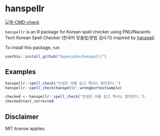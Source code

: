# hanspellr
<!-- badges: start -->
  [![R-CMD-check](https://github.com/bayesiahn/hanspellr/workflows/R-CMD-check/badge.svg)](https://github.com/bayesiahn/hanspellr/actions)
<!-- badges: end -->

`hanspellr` is an R package for Korean spell checker using PNU/Narainfo Tech Korean Spell Checker (한국어 맞춤법/문법 검사기) inspired by [hanspell](https://github.com/9beach/hanspell).

To install this package, run

```r
usethis::install_github("bayesiahn/hanspellr")
```

## Examples

```r
hanspellr::spell_check("인생은 아름 답고 역사는 발전한다.")
hanspellr::spell_check(hanspellr::wrongkortextsample)
```


```r
checked <- hanspellr::spell_check("인생은 아름 답고 역사는 발전한다.")
checked$text_corrected
```


## Disclaimer
MIT license applies.
